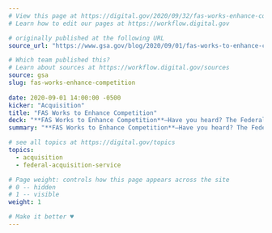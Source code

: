 ```yaml
---
# View this page at https://digital.gov/2020/09/32/fas-works-enhance-competition
# Learn how to edit our pages at https://workflow.digital.gov

# originally published at the following URL
source_url: "https://www.gsa.gov/blog/2020/09/01/fas-works-to-enhance-competition"

# Which team published this?
# Learn about sources at https://workflow.digital.gov/sources
source: gsa
slug: fas-works-enhance-competition
 
date: 2020-09-01 14:00:00 -0500
kicker: "Acquisition"
title: "FAS Works to Enhance Competition"
deck: "**FAS Works to Enhance Competition**—Have you heard? The Federal Acquisition Service (FAS) is making exciting progress through the Federal Marketplace Strategy towards implementing new authorities and flexibilities that enhance competition in acquisition."
summary: "**FAS Works to Enhance Competition**—Have you heard? The Federal Acquisition Service (FAS) is making exciting progress through the Federal Marketplace Strategy towards implementing new authorities and flexibilities that enhance competition in acquisition."

# see all topics at https://digital.gov/topics
topics: 
  - acquisition
  - federal-acquisition-service

# Page weight: controls how this page appears across the site
# 0 -- hidden
# 1 -- visible
weight: 1

# Make it better ♥
---
```


